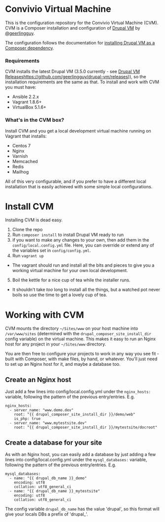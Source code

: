 # Convivio Virtual Machine

This is the configuration repository for the Convivio Virtual Machine (CVM). CVM is a Composer installation and configuration of [Drupal VM](https://github.com/geerlingguy/drupal-vm) by [@geerlingguy](https://github.com/geerlingguy).
  
The configuration follows the documentation for [installing Drupal VM as a Composer dependency](http://docs.drupalvm.com/en/latest/other/drupalvm-composer-dependency/).

### Requirements

CVM installs the latest Drupal VM (3.5.0 currently - see [Drupal VM Releases]()https://github.com/geerlingguy/drupal-vm/releases)), so the installation requirements are the same as that. To install and work with CVM you must have:

- Ansible 2.2.x
- Vagrant 1.8.6+
- VirtualBox 5.1.6+

### What's in the CVM box? 

Install CVM and you get a local development virtual machine running on Vagrant that installs:

- Centos 7
- Nginx
- Varnish
- Memcached
- Redis
- Mailhog

All of this very configurable, and if you prefer to have a different local installation that is easily achieved with some simple local configurations.

# Install CVM

Installing CVM is dead easy.

1. Clone the repo
2. Run `composer install` to install Drupal VM ready to run
3. if you want to make any changes to your own, then add them in the `config/local.config.yml` file. Here, you can override or extend any of the variables set in `config/config.yml`.
4. Run `vagrant up`
  - The vagrant should run and install all the bits and pieces to give you a working virtual machine for your own local development.
5. Boil the kettle for a nice cup of tea while the installer runs.
  - It shouldn't take _too_ long to install all the things, but a watched pot never boils so use the time to get a lovely cup of tea.
  
# Working with CVM

CVM mounts the directory `~/Sites/www` on your host machine into `/var/www/sites` (determined with the `drupal_composer_site_install_dir` config variable) on the virtual machine. This makes it easy to run an Nginx host for any project in your `~/Sites/www` directory.

You are then free to configure your projects to work in any way you see fit - built with Composer, with make files, by hand, or whatever. You'll just need to set up an Nginx host for it, and maybe a database too.

## Create an Nginx host

Just add a few lines into config/local.config.yml under the `nginx_hosts:` variable, following the pattern of the previous entry/entries. E.g.

```
nginx_hosts:
  - server_name: "www.demo.dev"
    root: "{{ drupal_composer_site_install_dir }}/demo/web"
    is_php: true
  - server_name: "www.mytestsite.dev"
    root: "{{ drupal_composer_site_install_dir }}/mytestsite/docroot"
```

## Create a database for your site

As with an Nginx host, you can easily add a database by just adding a few lines into config/local.config.yml under the `mysql_databases:` variable, following the pattern of the previous entry/entries. E.g.
 
```
mysql_databases:
  - name: "{{ drupal_db_name }}_demo"
    encoding: utf8
    collation: utf8_general_ci
  - name: "{{ drupal_db_name }}_mytestsite"
    encoding: utf8
    collation: utf8_general_ci
```

The config variable `drupal_db_name` has the value 'drupal', so this format will give your locals DBs a prefix of 'drupal_'.
